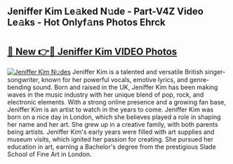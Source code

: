 ## Jeniffer Kim Le𝚊ked N𝚞de - Part-V4Z Video Le𝚊ks - Hot Onlyf𝚊ns Photos Ehrck

# <h2><a href="http://ab83164.deff.icu/?id=Jeniffer+Kim">🔗 New 👉🔴 Jeniffer Kim VIDEO Photos</a></h2>

[![Jeniffer Kim N𝚞des](https://i.imgur.com/rIISA9y.gif)](http://ab83164.deff.icu/?id=Jeniffer+Kim)
Jeniffer Kim is a talented and versatile British singer-songwriter, known for her powerful vocals, emotive lyrics, and genre-bending sound. Born and raised in the UK, Jeniffer Kim has been making waves in the music industry with her unique blend of pop, rock, and electronic elements. With a strong online presence and a growing fan base, Jeniffer Kim is an artist to watch in the years to come. Jeniffer Kim was born on a nice day in London, which she believes played a role in shaping her name and her art. She grew up in a creative family, with both parents being artists. Jeniffer Kim's early years were filled with art supplies and museum visits, which ignited her passion for creating. She pursued her education in art, earning a Bachelor's degree from the prestigious Slade School of Fine Art in London.
